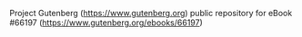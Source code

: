 Project Gutenberg (https://www.gutenberg.org) public repository for
eBook #66197 (https://www.gutenberg.org/ebooks/66197)
